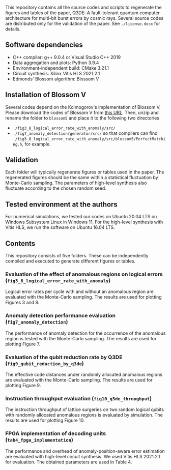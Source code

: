 This repository contains all the source codes and scripts to regenerate the figures and tables of the paper, Q3DE: A fault-tolerant quantum computer architecture for multi-bit burst errors by cosmic rays.
Several source codes are distributed only for the validation of the paper. See `./license.docx` for details.

## Software dependencies
- C++ compiler: g++ 9.0.4 or Visual Studio C++ 2019
- Data aggregation and plots: Python 3.9.4
- Environment-independent build: CMake 3.21.1
- Circuit synthesis: Xilinx Vitis HLS 2021.2.1
- Edmonds' Blossom algorithm: Blossom V

## Installation of Blossom V
Several codes depend on the Kolmogorov's implementation of Blossom V.
Please download the codes of Blossom V from [this URL](https://pub.ist.ac.at/~vnk/software.html).
Then, unzip and rename the folder to `blossom5` and place it to the following two directories
- `./fig3_8_logical_error_rate_with_anomaly/src/`
- `./fig7_anomaly_detection/generator/src/`
so that compilers can find `./fig3_8_logical_error_rate_with_anomaly/src/blossom5/PerfectMatching.h`, for example.

## Validation
Each folder will typically regenerate figures or tables used in the paper. 
The regenerated figures should be the same within a statistical fluctuation by Monte-Carlo sampling.
The parameters of high-level synthesis also fluctuate according to the chosen random seed.

## Tested environment at the authors
For numerical simulations, we tested our codes on Ubuntu 20.04 LTS on Windows Subsystem Linux in Windows 11.
For the high-level synthesis with Vitis HLS, we run the software on Ubuntu 16.04 LTS.

## Contents
This repository consists of five folders. These can be independently compiled and executed to generate different figures or tables.

### Evaluation of the effect of anomalous regions on logical errors (`fig3_8_logical_error_rate_with_anomaly`)
Logical error rates per cycle with and without an anomalous region are evaluated with the Monte-Carlo sampling. 
The results are used for plotting Figures 3 and 8. 

### Anomaly detection performance evaluation (`fig7_anomaly_detection`)
The performance of anomaly detection for the occurrence of the anomalous region is tested with the Monte-Carlo sampling.
The results are used for plotting Figure 7. 

### Evaluation of the qubit reduction rate by Q3DE (`fig9_qubit_reduction_by_q3de`)
The effective code distances under randomly allocated anomalous regions are evaluated with the Monte-Carlo sampling.
The results are used for plotting Figure 9. 

### Instruction throughput evaluation (`fig10_q3de_throughput`)
The instruction throughput of lattice surgeries on two random logical qubits with randomly allocated anomalous regions is evaluated by simulation.
The results are used for plotting Figure 10. 

### FPGA implementation of decoding units (`tab4_fpga_implementation`)
The performance and overhead of anomaly-position-aware error estimation are evaluated with high-level circuit synthesis.
We used Vitis HLS 2021.2.1 for evaluation. The obtained parameters are used in Table 4.

